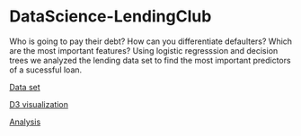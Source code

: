 # DataScience-LendingClub
Who is going to pay their debt? How can you differentiate defaulters? Which are the most important features? Using logistic regresssion and decision trees we analyzed the lending data set to find the most important predictors of a sucessful loan.

[Data set](https://www.lendingclub.com/info/download-data.action)

[D3 visualization](https://bl.ocks.org/italosayan/aa0983474cffa3458485cd3eda3afbf9)

[Analysis](https://github.com/Italosayan/DataScience-LendingClub/blob/master/Livedemo%20(1).Rmd)
